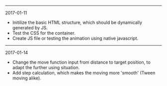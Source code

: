 *****************************************************************
2017-01-11
* Initilize the basic HTML structure, which should be dynamically generated by JS.
* Test the CSS for the container.
* Create JS file or testing the animation using native javascript.
*****************************************************************
2017-01-14
* Change the move function input from distance to target position, to adapt the further using situation.
* Add step calculation, which makes the moving more 'smooth' (Tween moving alike).